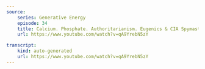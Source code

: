 ```yaml
---
source:
    series: Generative Energy
    episode: 34 
    title: Calcium. Phosphate. Authoritarianism. Eugenics & CIA Spymaster Allen Dulles
    url: https://www.youtube.com/watch?v=qA9YrebN5zY

transcript:
    kind: auto-generated
    url: https://www.youtube.com/watch?v=qA9YrebN5zY
---
```


